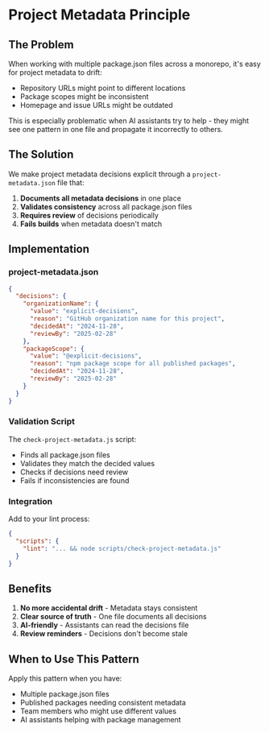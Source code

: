 # Project Metadata Principle

## The Problem

When working with multiple package.json files across a monorepo, it's easy for project metadata to drift:
- Repository URLs might point to different locations
- Package scopes might be inconsistent  
- Homepage and issue URLs might be outdated

This is especially problematic when AI assistants try to help - they might see one pattern in one file and propagate it incorrectly to others.

## The Solution

We make project metadata decisions explicit through a `project-metadata.json` file that:

1. **Documents all metadata decisions** in one place
2. **Validates consistency** across all package.json files
3. **Requires review** of decisions periodically
4. **Fails builds** when metadata doesn't match

## Implementation

### project-metadata.json

```json
{
  "decisions": {
    "organizationName": {
      "value": "explicit-decisions",
      "reason": "GitHub organization name for this project",
      "decidedAt": "2024-11-28",
      "reviewBy": "2025-02-28"
    },
    "packageScope": {
      "value": "@explicit-decisions",
      "reason": "npm package scope for all published packages",
      "decidedAt": "2024-11-28",
      "reviewBy": "2025-02-28"
    }
  }
}
```

### Validation Script

The `check-project-metadata.js` script:
- Finds all package.json files
- Validates they match the decided values
- Checks if decisions need review
- Fails if inconsistencies are found

### Integration

Add to your lint process:
```json
{
  "scripts": {
    "lint": "... && node scripts/check-project-metadata.js"
  }
}
```

## Benefits

1. **No more accidental drift** - Metadata stays consistent
2. **Clear source of truth** - One file documents all decisions
3. **AI-friendly** - Assistants can read the decisions file
4. **Review reminders** - Decisions don't become stale

## When to Use This Pattern

Apply this pattern when you have:
- Multiple package.json files
- Published packages needing consistent metadata
- Team members who might use different values
- AI assistants helping with package management